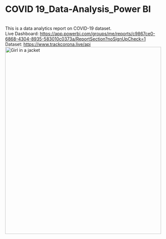 # COVID 19_Data-Analysis_Power BI
<br>This is a data analytics report on COVID-19 dataset.
<br>Live Dashboard: https://app.powerbi.com/groups/me/reports/c9867ce0-6868-4304-8935-583010c0373a/ReportSection?noSignUpCheck=1
<br>Dataset: https://www.trackcorona.live/api
<img src="img_girl.jpg" alt="Girl in a jacket" width="500" height="600">

